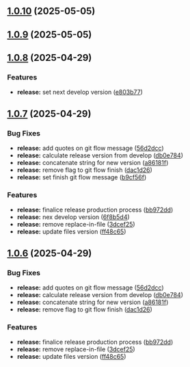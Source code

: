 ## [1.0.10](https://github.com/seicifarre/release-config/compare/v1.0.9...v1.0.10) (2025-05-05)



## [1.0.9](https://github.com/seicifarre/release-config/compare/v1.0.8...v1.0.9) (2025-05-05)



## [1.0.8](https://github.com/seicifarre/release-config/compare/1.0.7...1.0.8) (2025-04-29)


### Features

* **release:** set next develop version ([e803b77](https://github.com/seicifarre/release-config/commit/e803b77b21a75e206269c3388446a75af6ca3d65))



## [1.0.7](https://github.com/seicifarre/release-config/compare/v1.0.5...v1.0.7) (2025-04-29)


### Bug Fixes

* **release:** add quotes on git flow message ([56d2dcc](https://github.com/seicifarre/release-config/commit/56d2dcc9ee513aa4e76e881f01224e8031873d5b))
* **release:** calculate release version from develop ([db0e784](https://github.com/seicifarre/release-config/commit/db0e78489719c1ed32144030e631d8d4315574e3))
* **release:** concatenate string for new version ([a86181f](https://github.com/seicifarre/release-config/commit/a86181fb5c2c0a01e730fd53042e49b8123eb566))
* **release:** remove flag to git flow finish ([dac1d26](https://github.com/seicifarre/release-config/commit/dac1d2690644581e190645eb7f9335f5f1e7afeb))
* **release:** set finish git flow message ([b9cf56f](https://github.com/seicifarre/release-config/commit/b9cf56f763f754060d10cd55f872319511e01e6a))


### Features

* **release:** finalice release production process ([bb972dd](https://github.com/seicifarre/release-config/commit/bb972dd45987a0722aa62d1581f0ba480792855e))
* **release:** nex develop version ([6f8b5d4](https://github.com/seicifarre/release-config/commit/6f8b5d42bc54aa93927c32a804ac3f1b229a08d2))
* **release:** remove replace-in-file ([3dcef25](https://github.com/seicifarre/release-config/commit/3dcef25f9073fa31145973d17f01cde46a207a5d))
* **release:** update files version ([ff48c65](https://github.com/seicifarre/release-config/commit/ff48c6591f9988d66c407858c074b42c4828e2e1))



## [1.0.6](https://github.com/seicifarre/release-config/compare/v1.0.5...v1.0.6) (2025-04-29)


### Bug Fixes

* **release:** add quotes on git flow message ([56d2dcc](https://github.com/seicifarre/release-config/commit/56d2dcc9ee513aa4e76e881f01224e8031873d5b))
* **release:** calculate release version from develop ([db0e784](https://github.com/seicifarre/release-config/commit/db0e78489719c1ed32144030e631d8d4315574e3))
* **release:** concatenate string for new version ([a86181f](https://github.com/seicifarre/release-config/commit/a86181fb5c2c0a01e730fd53042e49b8123eb566))
* **release:** remove flag to git flow finish ([dac1d26](https://github.com/seicifarre/release-config/commit/dac1d2690644581e190645eb7f9335f5f1e7afeb))


### Features

* **release:** finalice release production process ([bb972dd](https://github.com/seicifarre/release-config/commit/bb972dd45987a0722aa62d1581f0ba480792855e))
* **release:** remove replace-in-file ([3dcef25](https://github.com/seicifarre/release-config/commit/3dcef25f9073fa31145973d17f01cde46a207a5d))
* **release:** update files version ([ff48c65](https://github.com/seicifarre/release-config/commit/ff48c6591f9988d66c407858c074b42c4828e2e1))



